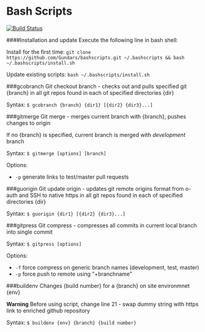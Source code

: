 Bash Scripts
===========
[![Build Status](https://travis-ci.org/Gundars/bashscripts.png?branch=master)](https://travis-ci.org/Gundars/bashscripts)

####Installation and update
Execute the following line in bash shell:

Install for the first time: 
`git clone https://github.com/Gundars/bashscripts.git ~/.bashscripts && bash ~/.bashscripts/install.sh`

Update existing scripts: 
`bash ~/.bashscripts/install.sh`

###gcobranch
Git checkout branch - checks out and pulls specified git {branch} in all git repos found in each of specified directories {dir}

Syntax: `$ gcobranch {branch} {dir1} [{dir2} {dir3}...]`

###gitmerge
Git merge - merges current branch with {branch}, pushes changes to origin

If no {branch} is specified, current branch is merged with *development* branch

Syntax: `$ gitmerge [options] [branch]`

Options:
- `-p`  generate links to test/master pull requests

###guorigin
Git update origin - updates git remote origins format from o-auth and SSH to native https in all git repos found in each of specified directories {dir}

Syntax: `$ guorigin {dir1} [{dir2} {dir3}...]`

###gitpress
Git compress - compresses all commits in current local branch into single commit

Syntax: `$ gitpress [options]`

Options:
- `-f`  force compress on generic branch names (development, test, master)
- `-p`  force push to remote using "+branchname"

###buildenv
Changes {build number} for a {branch} on site environmnet {env}

**Warning** Before using script, change line 21 - swap dummy string with https link to enriched github repository

Syntax: `$ buildenv {env} {branch} {build number}`
